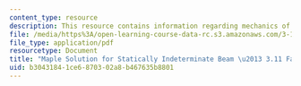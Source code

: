 ```yaml
---
content_type: resource
description: This resource contains information regarding mechanics of materials.
file: /media/https%3A/open-learning-course-data-rc.s3.amazonaws.com/3-11-mechanics-of-materials-fall-1999/b30431841ce6870302a8b467635b8801_MIT3_11F99_ex49.pdf
file_type: application/pdf
resourcetype: Document
title: "Maple Solution for Statically Indeterminate Beam \u2013 3.11 Fall 1999"
uid: b3043184-1ce6-8703-02a8-b467635b8801
---
```

